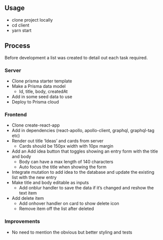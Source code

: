 ## Usage

* clone project locally
* cd client
* yarn start

## Process

Before development a list was created to detail out each task required.

### Server
* Clone prisma starter template
* Make a Prisma data model
  * Id, title, body, createdAt
* Add in some seed data to use
* Deploy to Prisma cloud

### Frontend
* Clone create-react-app
* Add in dependencies (react-apollo, apollo-client, graphql, graphql-tag etc)
* Render out title ‘Ideas’ and cards from server
  * Cards should be 150px width with 10px margin
* Add an Add idea button that toggles showing an entry form with the title and body
  * Body can have a max length of 140 characters
  * Auto focus the title when showing the form
* Integrate mutation to add idea to the database and update the existing list with the new entry
* Make title and body editable as inputs
  * Add onblur handler to save the data if it’s changed and reshow the text item
* Add delete item
  * Add onhover handler on card to show delete icon
  * Remove item off the list after deleted

### Improvements

* No need to mention the obvious but better styling and tests
